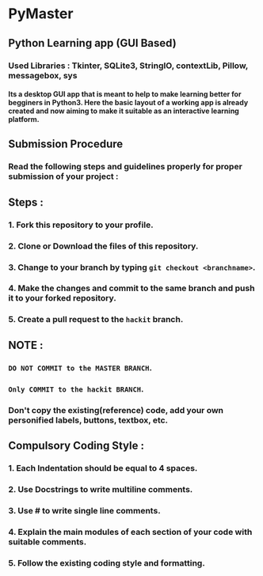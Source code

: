 # PyMaster
## Python Learning app (GUI Based) 
### Used Libraries : Tkinter, SQLite3, StringIO, contextLib, Pillow, messagebox, sys 
#### Its a desktop GUI app that is meant to help to make learning better for begginers in Python3. Here the basic layout of a working app is already created and now aiming to make it suitable as an interactive learning platform. 


## Submission Procedure
### Read the following steps and guidelines properly for proper submission of your project :

## Steps :

### 1. Fork this repository to your profile.
### 2. Clone or Download the files of this repository.
### 3. Change to your branch by typing `git checkout <branchname>`.
### 4. Make the changes and commit to the same branch and push it to your forked repository.
### 5. Create a pull request to the `hackit` branch.

## NOTE :
### `DO NOT COMMIT to the MASTER BRANCH`. 
### `Only COMMIT to the hackit BRANCH`.

### Don't copy the existing(reference) code, add your own personified labels, buttons, textbox,  etc. 

## Compulsory Coding Style :
### 1. Each Indentation should be equal to 4 spaces.
### 2. Use Docstrings to write multiline comments.
### 3. Use # to write single line comments.
### 4. Explain the main modules of each section of your code with suitable comments.
### 5. Follow the existing coding style and formatting.
